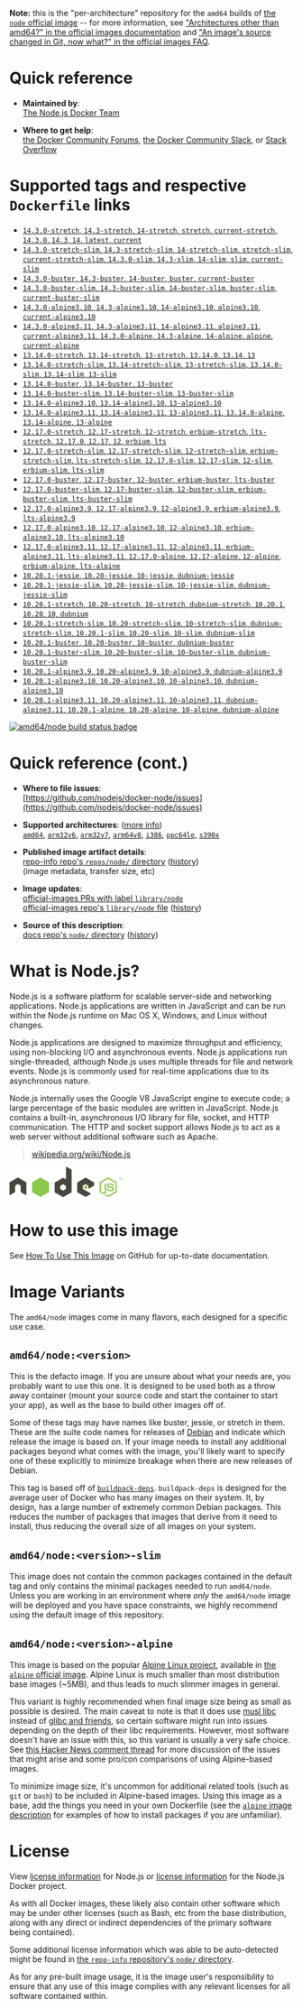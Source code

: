 <!--

********************************************************************************

WARNING:

    DO NOT EDIT "node/README.md"

    IT IS AUTO-GENERATED

    (from the other files in "node/" combined with a set of templates)

********************************************************************************

-->

**Note:** this is the "per-architecture" repository for the `amd64` builds of [the `node` official image](https://hub.docker.com/_/node) -- for more information, see ["Architectures other than amd64?" in the official images documentation](https://github.com/docker-library/official-images#architectures-other-than-amd64) and ["An image's source changed in Git, now what?" in the official images FAQ](https://github.com/docker-library/faq#an-images-source-changed-in-git-now-what).

# Quick reference

-	**Maintained by**:  
	[The Node.js Docker Team](https://github.com/nodejs/docker-node)

-	**Where to get help**:  
	[the Docker Community Forums](https://forums.docker.com/), [the Docker Community Slack](http://dockr.ly/slack), or [Stack Overflow](https://stackoverflow.com/search?tab=newest&q=docker)

# Supported tags and respective `Dockerfile` links

-	[`14.3.0-stretch`, `14.3-stretch`, `14-stretch`, `stretch`, `current-stretch`, `14.3.0`, `14.3`, `14`, `latest`, `current`](https://github.com/nodejs/docker-node/blob/2f7f7ebce71a98dd8fe2182a0adf8f6db952ca80/14/stretch/Dockerfile)
-	[`14.3.0-stretch-slim`, `14.3-stretch-slim`, `14-stretch-slim`, `stretch-slim`, `current-stretch-slim`, `14.3.0-slim`, `14.3-slim`, `14-slim`, `slim`, `current-slim`](https://github.com/nodejs/docker-node/blob/2f7f7ebce71a98dd8fe2182a0adf8f6db952ca80/14/stretch-slim/Dockerfile)
-	[`14.3.0-buster`, `14.3-buster`, `14-buster`, `buster`, `current-buster`](https://github.com/nodejs/docker-node/blob/2f7f7ebce71a98dd8fe2182a0adf8f6db952ca80/14/buster/Dockerfile)
-	[`14.3.0-buster-slim`, `14.3-buster-slim`, `14-buster-slim`, `buster-slim`, `current-buster-slim`](https://github.com/nodejs/docker-node/blob/2f7f7ebce71a98dd8fe2182a0adf8f6db952ca80/14/buster-slim/Dockerfile)
-	[`14.3.0-alpine3.10`, `14.3-alpine3.10`, `14-alpine3.10`, `alpine3.10`, `current-alpine3.10`](https://github.com/nodejs/docker-node/blob/2f7f7ebce71a98dd8fe2182a0adf8f6db952ca80/14/alpine3.10/Dockerfile)
-	[`14.3.0-alpine3.11`, `14.3-alpine3.11`, `14-alpine3.11`, `alpine3.11`, `current-alpine3.11`, `14.3.0-alpine`, `14.3-alpine`, `14-alpine`, `alpine`, `current-alpine`](https://github.com/nodejs/docker-node/blob/2f7f7ebce71a98dd8fe2182a0adf8f6db952ca80/14/alpine3.11/Dockerfile)
-	[`13.14.0-stretch`, `13.14-stretch`, `13-stretch`, `13.14.0`, `13.14`, `13`](https://github.com/nodejs/docker-node/blob/bf9fb2d1126062e27d0b763674064bb17da4718c/13/stretch/Dockerfile)
-	[`13.14.0-stretch-slim`, `13.14-stretch-slim`, `13-stretch-slim`, `13.14.0-slim`, `13.14-slim`, `13-slim`](https://github.com/nodejs/docker-node/blob/bf9fb2d1126062e27d0b763674064bb17da4718c/13/stretch-slim/Dockerfile)
-	[`13.14.0-buster`, `13.14-buster`, `13-buster`](https://github.com/nodejs/docker-node/blob/bf9fb2d1126062e27d0b763674064bb17da4718c/13/buster/Dockerfile)
-	[`13.14.0-buster-slim`, `13.14-buster-slim`, `13-buster-slim`](https://github.com/nodejs/docker-node/blob/bf9fb2d1126062e27d0b763674064bb17da4718c/13/buster-slim/Dockerfile)
-	[`13.14.0-alpine3.10`, `13.14-alpine3.10`, `13-alpine3.10`](https://github.com/nodejs/docker-node/blob/bf9fb2d1126062e27d0b763674064bb17da4718c/13/alpine3.10/Dockerfile)
-	[`13.14.0-alpine3.11`, `13.14-alpine3.11`, `13-alpine3.11`, `13.14.0-alpine`, `13.14-alpine`, `13-alpine`](https://github.com/nodejs/docker-node/blob/bf9fb2d1126062e27d0b763674064bb17da4718c/13/alpine3.11/Dockerfile)
-	[`12.17.0-stretch`, `12.17-stretch`, `12-stretch`, `erbium-stretch`, `lts-stretch`, `12.17.0`, `12.17`, `12`, `erbium`, `lts`](https://github.com/nodejs/docker-node/blob/58bfdf5b81f821cf8f219c06c4dcf09eedbc95a2/12/stretch/Dockerfile)
-	[`12.17.0-stretch-slim`, `12.17-stretch-slim`, `12-stretch-slim`, `erbium-stretch-slim`, `lts-stretch-slim`, `12.17.0-slim`, `12.17-slim`, `12-slim`, `erbium-slim`, `lts-slim`](https://github.com/nodejs/docker-node/blob/58bfdf5b81f821cf8f219c06c4dcf09eedbc95a2/12/stretch-slim/Dockerfile)
-	[`12.17.0-buster`, `12.17-buster`, `12-buster`, `erbium-buster`, `lts-buster`](https://github.com/nodejs/docker-node/blob/58bfdf5b81f821cf8f219c06c4dcf09eedbc95a2/12/buster/Dockerfile)
-	[`12.17.0-buster-slim`, `12.17-buster-slim`, `12-buster-slim`, `erbium-buster-slim`, `lts-buster-slim`](https://github.com/nodejs/docker-node/blob/58bfdf5b81f821cf8f219c06c4dcf09eedbc95a2/12/buster-slim/Dockerfile)
-	[`12.17.0-alpine3.9`, `12.17-alpine3.9`, `12-alpine3.9`, `erbium-alpine3.9`, `lts-alpine3.9`](https://github.com/nodejs/docker-node/blob/58bfdf5b81f821cf8f219c06c4dcf09eedbc95a2/12/alpine3.9/Dockerfile)
-	[`12.17.0-alpine3.10`, `12.17-alpine3.10`, `12-alpine3.10`, `erbium-alpine3.10`, `lts-alpine3.10`](https://github.com/nodejs/docker-node/blob/58bfdf5b81f821cf8f219c06c4dcf09eedbc95a2/12/alpine3.10/Dockerfile)
-	[`12.17.0-alpine3.11`, `12.17-alpine3.11`, `12-alpine3.11`, `erbium-alpine3.11`, `lts-alpine3.11`, `12.17.0-alpine`, `12.17-alpine`, `12-alpine`, `erbium-alpine`, `lts-alpine`](https://github.com/nodejs/docker-node/blob/58bfdf5b81f821cf8f219c06c4dcf09eedbc95a2/12/alpine3.11/Dockerfile)
-	[`10.20.1-jessie`, `10.20-jessie`, `10-jessie`, `dubnium-jessie`](https://github.com/nodejs/docker-node/blob/d071b895dd1b8da6c566f45b971825fe5b087b21/10/jessie/Dockerfile)
-	[`10.20.1-jessie-slim`, `10.20-jessie-slim`, `10-jessie-slim`, `dubnium-jessie-slim`](https://github.com/nodejs/docker-node/blob/d071b895dd1b8da6c566f45b971825fe5b087b21/10/jessie-slim/Dockerfile)
-	[`10.20.1-stretch`, `10.20-stretch`, `10-stretch`, `dubnium-stretch`, `10.20.1`, `10.20`, `10`, `dubnium`](https://github.com/nodejs/docker-node/blob/d071b895dd1b8da6c566f45b971825fe5b087b21/10/stretch/Dockerfile)
-	[`10.20.1-stretch-slim`, `10.20-stretch-slim`, `10-stretch-slim`, `dubnium-stretch-slim`, `10.20.1-slim`, `10.20-slim`, `10-slim`, `dubnium-slim`](https://github.com/nodejs/docker-node/blob/d071b895dd1b8da6c566f45b971825fe5b087b21/10/stretch-slim/Dockerfile)
-	[`10.20.1-buster`, `10.20-buster`, `10-buster`, `dubnium-buster`](https://github.com/nodejs/docker-node/blob/d071b895dd1b8da6c566f45b971825fe5b087b21/10/buster/Dockerfile)
-	[`10.20.1-buster-slim`, `10.20-buster-slim`, `10-buster-slim`, `dubnium-buster-slim`](https://github.com/nodejs/docker-node/blob/d071b895dd1b8da6c566f45b971825fe5b087b21/10/buster-slim/Dockerfile)
-	[`10.20.1-alpine3.9`, `10.20-alpine3.9`, `10-alpine3.9`, `dubnium-alpine3.9`](https://github.com/nodejs/docker-node/blob/d071b895dd1b8da6c566f45b971825fe5b087b21/10/alpine3.9/Dockerfile)
-	[`10.20.1-alpine3.10`, `10.20-alpine3.10`, `10-alpine3.10`, `dubnium-alpine3.10`](https://github.com/nodejs/docker-node/blob/d071b895dd1b8da6c566f45b971825fe5b087b21/10/alpine3.10/Dockerfile)
-	[`10.20.1-alpine3.11`, `10.20-alpine3.11`, `10-alpine3.11`, `dubnium-alpine3.11`, `10.20.1-alpine`, `10.20-alpine`, `10-alpine`, `dubnium-alpine`](https://github.com/nodejs/docker-node/blob/d071b895dd1b8da6c566f45b971825fe5b087b21/10/alpine3.11/Dockerfile)

[![amd64/node build status badge](https://img.shields.io/jenkins/s/https/doi-janky.infosiftr.net/job/multiarch/job/amd64/job/node.svg?label=amd64/node%20%20build%20job)](https://doi-janky.infosiftr.net/job/multiarch/job/amd64/job/node/)

# Quick reference (cont.)

-	**Where to file issues**:  
	[https://github.com/nodejs/docker-node/issues](https://github.com/nodejs/docker-node/issues)

-	**Supported architectures**: ([more info](https://github.com/docker-library/official-images#architectures-other-than-amd64))  
	[`amd64`](https://hub.docker.com/r/amd64/node/), [`arm32v6`](https://hub.docker.com/r/arm32v6/node/), [`arm32v7`](https://hub.docker.com/r/arm32v7/node/), [`arm64v8`](https://hub.docker.com/r/arm64v8/node/), [`i386`](https://hub.docker.com/r/i386/node/), [`ppc64le`](https://hub.docker.com/r/ppc64le/node/), [`s390x`](https://hub.docker.com/r/s390x/node/)

-	**Published image artifact details**:  
	[repo-info repo's `repos/node/` directory](https://github.com/docker-library/repo-info/blob/master/repos/node) ([history](https://github.com/docker-library/repo-info/commits/master/repos/node))  
	(image metadata, transfer size, etc)

-	**Image updates**:  
	[official-images PRs with label `library/node`](https://github.com/docker-library/official-images/pulls?q=label%3Alibrary%2Fnode)  
	[official-images repo's `library/node` file](https://github.com/docker-library/official-images/blob/master/library/node) ([history](https://github.com/docker-library/official-images/commits/master/library/node))

-	**Source of this description**:  
	[docs repo's `node/` directory](https://github.com/docker-library/docs/tree/master/node) ([history](https://github.com/docker-library/docs/commits/master/node))

# What is Node.js?

Node.js is a software platform for scalable server-side and networking applications. Node.js applications are written in JavaScript and can be run within the Node.js runtime on Mac OS X, Windows, and Linux without changes.

Node.js applications are designed to maximize throughput and efficiency, using non-blocking I/O and asynchronous events. Node.js applications run single-threaded, although Node.js uses multiple threads for file and network events. Node.js is commonly used for real-time applications due to its asynchronous nature.

Node.js internally uses the Google V8 JavaScript engine to execute code; a large percentage of the basic modules are written in JavaScript. Node.js contains a built-in, asynchronous I/O library for file, socket, and HTTP communication. The HTTP and socket support allows Node.js to act as a web server without additional software such as Apache.

> [wikipedia.org/wiki/Node.js](https://en.wikipedia.org/wiki/Node.js)

![logo](https://raw.githubusercontent.com/docker-library/docs/01c12653951b2fe592c1f93a13b4e289ada0e3a1/node/logo.png)

# How to use this image

See [How To Use This Image](https://github.com/nodejs/docker-node/blob/master/README.md#how-to-use-this-image) on GitHub for up-to-date documentation.

# Image Variants

The `amd64/node` images come in many flavors, each designed for a specific use case.

## `amd64/node:<version>`

This is the defacto image. If you are unsure about what your needs are, you probably want to use this one. It is designed to be used both as a throw away container (mount your source code and start the container to start your app), as well as the base to build other images off of.

Some of these tags may have names like buster, jessie, or stretch in them. These are the suite code names for releases of [Debian](https://wiki.debian.org/DebianReleases) and indicate which release the image is based on. If your image needs to install any additional packages beyond what comes with the image, you'll likely want to specify one of these explicitly to minimize breakage when there are new releases of Debian.

This tag is based off of [`buildpack-deps`](https://hub.docker.com/_/buildpack-deps/). `buildpack-deps` is designed for the average user of Docker who has many images on their system. It, by design, has a large number of extremely common Debian packages. This reduces the number of packages that images that derive from it need to install, thus reducing the overall size of all images on your system.

## `amd64/node:<version>-slim`

This image does not contain the common packages contained in the default tag and only contains the minimal packages needed to run `amd64/node`. Unless you are working in an environment where *only* the `amd64/node` image will be deployed and you have space constraints, we highly recommend using the default image of this repository.

## `amd64/node:<version>-alpine`

This image is based on the popular [Alpine Linux project](http://alpinelinux.org), available in [the `alpine` official image](https://hub.docker.com/_/alpine). Alpine Linux is much smaller than most distribution base images (~5MB), and thus leads to much slimmer images in general.

This variant is highly recommended when final image size being as small as possible is desired. The main caveat to note is that it does use [musl libc](http://www.musl-libc.org) instead of [glibc and friends](http://www.etalabs.net/compare_libcs.html), so certain software might run into issues depending on the depth of their libc requirements. However, most software doesn't have an issue with this, so this variant is usually a very safe choice. See [this Hacker News comment thread](https://news.ycombinator.com/item?id=10782897) for more discussion of the issues that might arise and some pro/con comparisons of using Alpine-based images.

To minimize image size, it's uncommon for additional related tools (such as `git` or `bash`) to be included in Alpine-based images. Using this image as a base, add the things you need in your own Dockerfile (see the [`alpine` image description](https://hub.docker.com/_/alpine/) for examples of how to install packages if you are unfamiliar).

# License

View [license information](https://github.com/nodejs/node/blob/master/LICENSE) for Node.js or [license information](https://github.com/nodejs/docker-node/blob/master/LICENSE) for the Node.js Docker project.

As with all Docker images, these likely also contain other software which may be under other licenses (such as Bash, etc from the base distribution, along with any direct or indirect dependencies of the primary software being contained).

Some additional license information which was able to be auto-detected might be found in [the `repo-info` repository's `node/` directory](https://github.com/docker-library/repo-info/tree/master/repos/node).

As for any pre-built image usage, it is the image user's responsibility to ensure that any use of this image complies with any relevant licenses for all software contained within.
